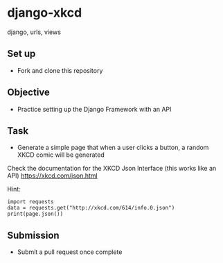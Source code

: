 # django-xkcd
django, urls, views

## Set up
- Fork and clone this repository

## Objective
- Practice setting up the Django Framework with an API

## Task
- Generate a simple page that when a user clicks a button, a random XKCD comic will be generated

Check the documentation for the XKCD Json Interface (this works like an API)
https://xkcd.com/json.html

Hint:

```
import requests
data = requests.get("http://xkcd.com/614/info.0.json")
print(page.json())
```

## Submission
- Submit a pull request once complete
